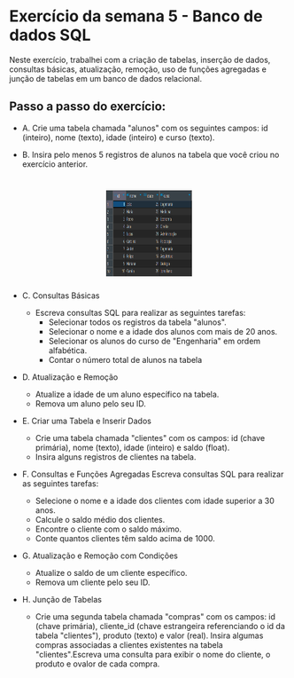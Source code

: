 # Exercício da semana 5 - Banco de dados SQL

Neste exercício, trabalhei com a criação de tabelas, inserção de dados, consultas básicas, atualização, remoção, uso de funções agregadas e junção de tabelas em um banco de dados relacional. 

## Passo a passo do exercício:

- A. Crie uma tabela chamada "alunos" com os seguintes campos: id (inteiro), nome (texto), idade (inteiro) e curso (texto).
     
- B. Insira pelo menos 5 registros de alunos na tabela que você criou no exercício anterior.

<h1 align="center">
  <img src="./assets_sql/exercicio_1_2.png" height="155" width="155"/>
</h1>
     
- C. Consultas Básicas
  - Escreva consultas SQL para realizar as seguintes tarefas:
     - Selecionar todos os registros da tabela "alunos".
     - Selecionar o nome e a idade dos alunos com mais de 20 anos.
     - Selecionar os alunos do curso de "Engenharia" em ordem alfabética.
     - Contar o número total de alunos na tabela
       
- D. Atualização e Remoção
  - Atualize a idade de um aluno específico na tabela.
  - Remova um aluno pelo seu ID.
    
- E. Criar uma Tabela e Inserir Dados
  - Crie uma tabela chamada "clientes" com os campos: id (chave primária), nome (texto), idade (inteiro) e saldo (float).
  - Insira alguns registros de clientes na tabela.
    
- F. Consultas e Funções Agregadas
     Escreva consultas SQL para realizar as seguintes tarefas:
     - Selecione o nome e a idade dos clientes com idade superior a 30 anos.
     - Calcule o saldo médio dos clientes.
     - Encontre o cliente com o saldo máximo.
     - Conte quantos clientes têm saldo acima de 1000.
       
- G. Atualização e Remoção com Condições
  - Atualize o saldo de um cliente específico.
  - Remova um cliente pelo seu ID.
    
- H. Junção de Tabelas
  - Crie uma segunda tabela chamada "compras" com os campos: id (chave primária), cliente_id (chave estrangeira referenciando o id da tabela "clientes"), produto (texto) e valor (real).
    Insira algumas compras associadas a clientes existentes na tabela "clientes".Escreva uma consulta para exibir o nome do cliente, o produto e ovalor de cada compra.
